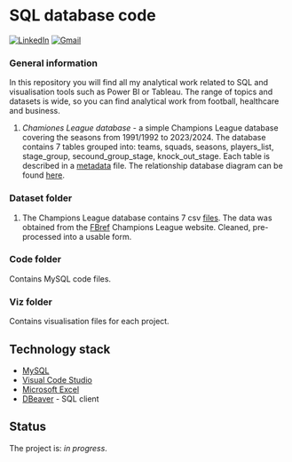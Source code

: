 # SQL database code

[![LinkedIn](https://img.shields.io/badge/linkedin-%230077B5.svg?style=for-the-badge&logo=linkedin&logoColor=white)](www.linkedin.com/in/michał-sikora)
[![Gmail](https://img.shields.io/badge/Gmail-D14836?style=for-the-badge&logo=gmail&logoColor=white)](123michal86@gmail.com)

### General information
In this repository you will find all my analytical work related to SQL and visualisation tools such as Power BI or Tableau. The range of topics and datasets is wide, so you can find analytical work from football, healthcare and business. 

1) *Chamiones League database* - a simple Champions League database covering the seasons from 1991/1992 to 2023/2024. The database contains 7 tables grouped into: teams, squads, seasons, players_list, stage_group, secound_group_stage, knock_out_stage.
Each table is described in a [metadata]() file. The relationship database diagram can be found [here](https://github.com/MSI17819/SQL/blob/main/Dataset/Champions%20League/championes_league_database_diagram.png).

### Dataset folder
1) The Champions League database contains 7 csv [files](). The data was obtained from the [FBref](https://fbref.com/en/comps/8/history/Champions-League-Seasons) Champions League website.
Cleaned, pre-processed into a usable form.

### Code folder
Contains MySQL code files.

### Viz folder
Contains visualisation files for each project.

## Technology stack

- [MySQL](https://www.mysql.com/)
- [Visual Code Studio](https://code.visualstudio.com/)
- [Microsoft Excel](https://www.microsoft.com/pl-pl/microsoft-365/excel)
- [DBeaver](https://dbeaver.io/) - SQL client

## Status

The project is: _in progress_.
